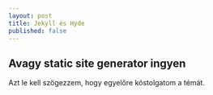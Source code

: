 ```yaml
---
layout: post
title: Jekyll és Hyde
published: false
---
```


## Avagy static site generator ingyen

Azt le kell szögezzem, hogy egyelőre kóstolgatom a témát. 
